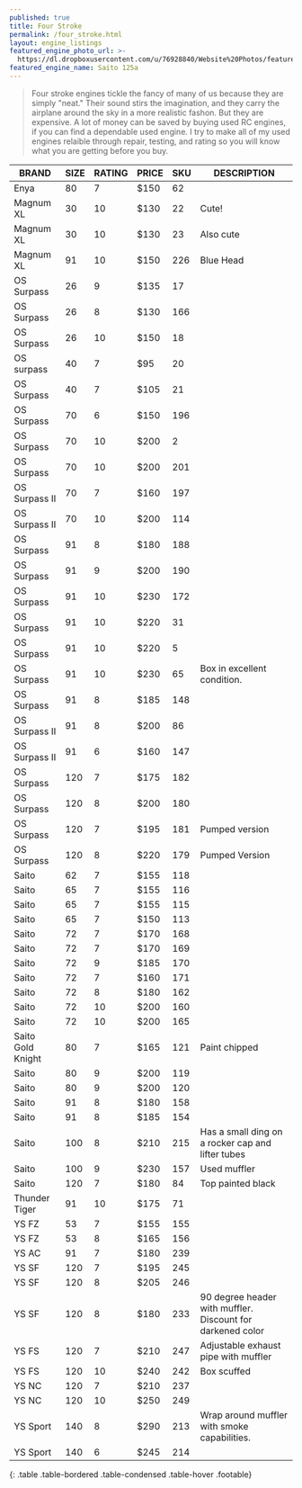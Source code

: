 ```yaml
---
published: true
title: Four Stroke
permalink: /four_stroke.html
layout: engine_listings
featured_engine_photo_url: >-
  https://dl.dropboxusercontent.com/u/76928840/Website%20Photos/featured/4-stroke.jpg
featured_engine_name: Saito 125a
---
```
















> Four stroke engines tickle the fancy of many of us because they are simply "neat." Their sound stirs the imagination, and they carry the airplane around the sky in a more realistic fashon.  But they are expensive.  A lot of money can be saved by buying used RC engines, if you can find a dependable used engine. I try to make all of my used engines relaible through repair, testing, and rating so you will know what you are getting before you buy.

BRAND             | SIZE  | RATING | PRICE | SKU   | DESCRIPTION
------------------|-------|--------|-------|-------|---------------------
Enya              | 80    | 7      | $150  | 62    |
Magnum XL         | 30    | 10     | $130  | 22    | Cute!
Magnum XL         | 30    | 10     | $130  | 23    | Also cute                                
Magnum XL         | 91    | 10     | $150  | 226   | Blue Head
OS Surpass        | 26    | 9      | $135  | 17    |
OS Surpass        | 26    | 8      | $130  | 166   |
OS Surpass        | 26    | 10     | $150  | 18    |
OS surpass        | 40    | 7      | $95   | 20    |  
OS Surpass        | 40    | 7      | $105  | 21    |  
OS Surpass        | 70    | 6      | $150  | 196   |                                  
OS Surpass        | 70    | 10     | $200  | 2     |
OS Surpass        | 70    | 10     | $200  | 201   |
OS Surpass II     | 70    | 7      | $160  | 197   |
OS Surpass II     | 70    | 10     | $200  | 114   |                                                            
OS Surpass        | 91    | 8      | $180  | 188   |
OS Surpass        | 91    | 9      | $200  | 190   |
OS Surpass        | 91    | 10     | $230  | 172   |                                
OS Surpass        | 91    | 10     | $220  | 31    |
OS Surpass        | 91    | 10     | $220  | 5     |
OS Surpass        | 91    | 10     | $230  | 65    | Box in excellent condition.                                    
OS Surpass        | 91    | 8      | $185  | 148   |                       
OS Surpass II     | 91    | 8      | $200  | 86    |
OS Surpass II     | 91    | 6      | $160  | 147   |
OS Surpass        | 120   | 7      | $175  | 182   |   
OS Surpass        | 120   | 8      | $200  | 180   |                               
OS Surpass        | 120   | 7      | $195  | 181   | Pumped version
OS Surpass        | 120   | 8      | $220  | 179   | Pumped Version                                     
Saito             | 62    | 7      | $155  | 118   | 
Saito             | 65    | 7      | $155  | 116   |
Saito             | 65    | 7      | $155  | 115   |
Saito             | 65    | 7      | $150  | 113   |
Saito             | 72    | 7      | $170  | 168   |
Saito             | 72    | 7      | $170  | 169   |    
Saito             | 72    | 9      | $185  | 170   |
Saito             | 72    | 7      | $160  | 171   |  
Saito             | 72    | 8      | $180  | 162   |                                            
Saito             | 72    | 10     | $200  | 160   |
Saito             | 72    | 10     | $200  | 165   | 
Saito Gold Knight | 80    | 7      | $165  | 121   | Paint chipped
Saito             | 80    | 9      | $200  | 119   |
Saito             | 80    | 9      | $200  | 120   |
Saito             | 91    | 8      | $180  | 158   |                                                    
Saito             | 91    | 8      | $185  | 154   |  
Saito             | 100   | 8      | $210  | 215   | Has a small ding on a rocker cap and lifter tubes
Saito             | 100   | 9      | $230  | 157   | Used muffler 
Saito             | 120   | 7      | $180  | 84    | Top painted black    
Thunder Tiger     | 91    | 10     | $175  | 71    |
YS FZ             | 53    | 7      | $155  | 155   |
YS FZ             | 53    | 8      | $165  | 156   |
YS AC             | 91    | 7      | $180  | 239   |
YS SF             | 120   | 7      | $195  | 245   |                                       
YS SF             | 120   | 8      | $205  | 246   |
YS SF             | 120   | 8      | $180  | 233   | 90 degree header with muffler. Discount for darkened color                                         
YS FS             | 120   | 7      | $210  | 247   | Adjustable exhaust pipe with muffler 
YS FS             | 120   | 10     | $240  | 242   | Box scuffed
YS NC             | 120   | 7      | $210  | 237   |
YS NC             | 120   | 10     | $250  | 249   |
YS Sport          | 140   | 8      | $290  | 213   | Wrap around muffler with smoke capabilities.
YS Sport          | 140   | 6      | $245  | 214   |                                        
{: .table .table-bordered .table-condensed .table-hover .footable}
